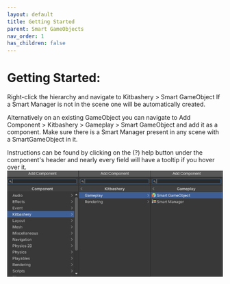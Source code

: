 ```yaml
---
layout: default
title: Getting Started
parent: Smart GameObjects
nav_order: 1
has_children: false
---
```


# Getting Started:
Right-click the hierarchy and navigate to Kitbashery > Smart GameObject If a Smart Manager is not in the scene one will be automatically created.

Alternatively on an existing GameObject you can navigate to Add Component > Kitbashery > Gameplay > Smart GameObject and add it as a component. Make sure there is a Smart Manager present in any scene with a SmartGameObject in it.

Instructions can be found by clicking on the (?) help button under the component's header and nearly every field will have a tooltip if you hover over it.
![](../../assets/images/kitbashery-smart-gameobjects-component-navigation.jpg)
